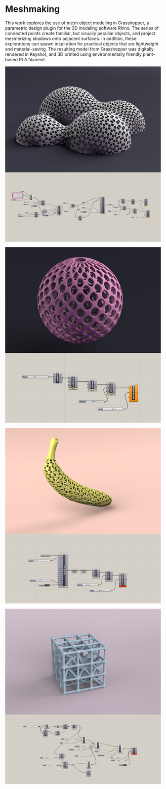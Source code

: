 # Meshmaking

This work explores the use of mesh object modeling in Grasshopper, a parametric design plugin for the 3D modeling software Rhino. The series of connected points create familiar, but visually peculiar objects, and project mesmerizing shadows onto adjacent surfaces. In addition, these explorations can spawn inspiration for practical objects that are lightweight and material-saving. The resulting model from Grasshopper was digitally rendered in Keyshot, and 3D printed using environmentally friendly plant-based PLA filament.

![blobs](https://github.com/sethmcfarlane/Meshmaking/blob/master/pics/blob.png)

![blobs](https://github.com/sethmcfarlane/Meshmaking/blob/master/pics/sphere.png)

![blobs](https://github.com/sethmcfarlane/Meshmaking/blob/master/pics/nanner.png)

![blobs](https://github.com/sethmcfarlane/Meshmaking/blob/master/pics/lattice.png)
